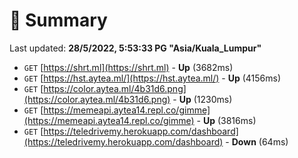 # 📖 Summary
Last updated: **28/5/2022, 5:53:33 PG "Asia/Kuala_Lumpur"**

- `GET` [https://shrt.ml](https://shrt.ml) - **Up** (3682ms)
- `GET` [https://hst.aytea.ml/](https://hst.aytea.ml/) - **Up** (4156ms)
- `GET` [https://color.aytea.ml/4b31d6.png](https://color.aytea.ml/4b31d6.png) - **Up** (1230ms)
- `GET` [https://memeapi.aytea14.repl.co/gimme](https://memeapi.aytea14.repl.co/gimme) - **Up** (3816ms)
- `GET` [https://teledrivemy.herokuapp.com/dashboard](https://teledrivemy.herokuapp.com/dashboard) - **Down** (64ms)
